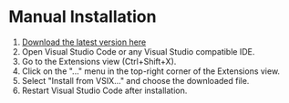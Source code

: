 # Manual Installation

1. [Download the latest version here](https://marketplace.visualstudio.com/items?itemName=copilot-arena.copilot-arena)
2. Open Visual Studio Code or any Visual Studio compatible IDE.
3. Go to the Extensions view (Ctrl+Shift+X).
4. Click on the "..." menu in the top-right corner of the Extensions view.
5. Select "Install from VSIX..." and choose the downloaded file.
6. Restart Visual Studio Code after installation.